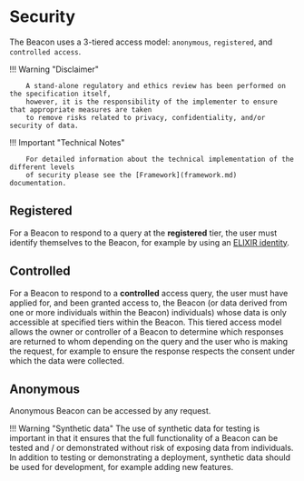 # Security

The Beacon uses a 3-tiered access model: `anonymous`, `registered`, and `controlled access`.

!!! Warning "Disclaimer"

        A stand-alone regulatory and ethics review has been performed on the specification itself, 
        however, it is the responsibility of the implementer to ensure that appropriate measures are taken 
        to remove risks related to privacy, confidentiality, and/or security of data.

!!! Important "Technical Notes"

        For detailed information about the technical implementation of the different levels
        of security please see the [Framework](framework.md) documentation.


## Registered
For a Beacon to respond to a query at the **registered** tier, the user must identify themselves to the Beacon, for example by using an [ELIXIR identity](https://elixir-europe.org/internal-projects/commissioned-services/identity-access). 

## Controlled
For a Beacon to respond to a **controlled** access query, the user must have applied for, and been granted access to, the Beacon (or data derived from one or more individuals within the Beacon)
individuals) whose data is only accessible at specified tiers within the Beacon. This tiered access model allows the owner or controller of a Beacon to determine which responses are returned to whom depending on the query and the user who is making the request, for example to ensure the response respects the consent under which the data were collected.

## Anonymous
Anonymous Beacon can be accessed by any request.


!!! Warning "Synthetic data"
    The use of synthetic data for testing is important in that it ensures that the full functionality of a Beacon can be tested and / or demonstrated without risk of exposing data from individuals. In addition to testing or demonstrating a deployment, synthetic data should be used for development, for example adding new features.
